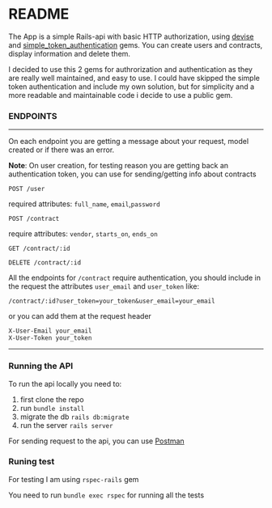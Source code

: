 # README

The App is a simple Rails-api with basic HTTP authorization, 
using [devise](https://github.com/plataformatec/devise) and 
[simple_token_authentication](https://github.com/gonzalo-bulnes/simple_token_authentication) gems.
You can create users and contracts, display information and delete them.

I decided to use this 2 gems for authrorization and authentication as they are really well maintained, and easy to use.
I could have skipped the simple token authentication and include my own solution, 
but for simplicity and a more readable and maintainable code i decide to use a public gem.


### ENDPOINTS
---
On each endpoint you are getting a message about your request, model created or if there was an error.

**Note**: On user creation, for testing reason you are getting back an authentication token, you can use for sending/getting info about contracts

```
POST /user
```

required attributes:
`full_name`, `email`,`password`

```
POST /contract
```
require attributes:
`vendor`, `starts_on`, `ends_on`


```
GET /contract/:id
```

```
DELETE /contract/:id
```

All the endpoints for `/contract` require authentication, you should include in the request the attributes `user_email` and `user_token`
like:
```
/contract/:id?user_token=your_token&user_email=your_email
```
or you can add them at the request header
```
X-User-Email your_email
X-User-Token your_token
```
---

### Running the API

To run the api locally you need to: 
1. first clone the repo
2. run `bundle install`
3. migrate the db `rails db:migrate`
4. run the server `rails server`

For sending request to the api, you can use [Postman](https://www.getpostman.com/)

### Runing test

For testing I am using `rspec-rails` gem

You need to run `bundle exec rspec` for running all the tests
